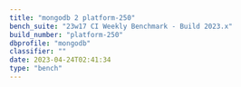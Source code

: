 ```yaml
---
title: "mongodb 2 platform-250"
bench_suite: "23w17 CI Weekly Benchmark - Build 2023.x"
build_number: "platform-250"
dbprofile: "mongodb"
classifier: ""
date: 2023-04-24T02:41:34
type: "bench"
---
```

